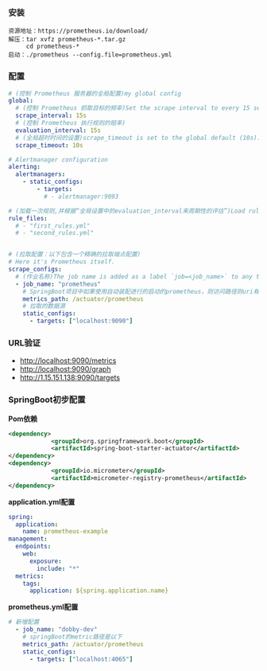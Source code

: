 ### 安装

```
资源地址：https://prometheus.io/download/
解压：tar xvfz prometheus-*.tar.gz
     cd prometheus-*
启动：./prometheus --config.file=prometheus.yml
```

### 配置

```yml
# (控制 Prometheus 服务器的全局配置)my global config
global:
  # (控制 Prometheus 抓取目标的频率)Set the scrape interval to every 15 seconds. Default is every 1 minute.
  scrape_interval: 15s
  # (控制 Prometheus 执行规则的赔率)
  evaluation_interval: 15s
  # (全局超时时间的设置)scrape_timeout is set to the global default (10s).
  scrape_timeout: 10s

# Alertmanager configuration
alerting:
  alertmanagers:
    - static_configs:
        - targets:
          # - alertmanager:9093

# (加载一次规则,并根据“全局设置中的evaluation_interval来周期性的评估”)Load rules once and periodically evaluate them according to the global 'evaluation_interval'.
rule_files:
  # - "first_rules.yml"
  # - "second_rules.yml"


# (拉取配置：以下包含一个精确的拉取端点配置)
# Here it's Prometheus itself.
scrape_configs:
  # (作业名称)The job name is added as a label `job=<job_name>` to any timeseries scraped from this config.
  - job_name: "prometheus"
    # SpringBoot项目中如果使用自动装配进行的启动的prometheus，则访问路径则uri有所不同
    metrics_path: /actuator/prometheus
    # 拉取的数据源
    static_configs:
      - targets: ["localhost:9090"]
```

### URL验证

* [http://localhost:9090/metrics](http://localhost:9090/metrics)
* [http://localhost:9090/graph](http://localhost:9090/graph)
* http://1.15.151.138:9090/targets

### SpringBoot初步配置

**Pom依赖**

```xml
<dependency>
            <groupId>org.springframework.boot</groupId>
            <artifactId>spring-boot-starter-actuator</artifactId>
</dependency>
<dependency>
            <groupId>io.micrometer</groupId>
            <artifactId>micrometer-registry-prometheus</artifactId>
</dependency>
```

**application.yml配置**

```yaml
spring:
  application:
    name: prometheus-example
management:
  endpoints:
    web:
      exposure:
        include: "*"
  metrics:
    tags:
      application: ${spring.application.name}
```

**prometheus.yml配置**

```yaml
# 新增配置
  - job_name: "dobby-dev"
    # springBoot的metric路径是以下
    metrics_path: /actuator/prometheus
    static_configs:
      - targets: ["localhost:4065"]
```

